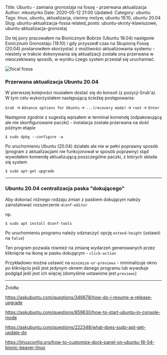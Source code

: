 Title: Ubuntu - zamiana gronostaja na fossę - przerwana aktualizacja
Author: mkostyrko
Date: 2020-05-12 21:00
Updated: 
Category: ubuntu
Tags: linux, ubuntu, aktualizacja, ciemny motyw, ubuntu 19.10, ubuntu 20.04 
Slug: ubuntu-aktualizacja-fossa
related_posts: ubuntu-skroty-klawiszowe, ubuntu-aktualizacja-gronostaj

Do tej pory pracowałem na Bionicznym Bobrze (Ubuntu 18.04) następnie Eonicznum Gronostaju (19.10) i gdy przyszedł czas na Skupioną Fossę (20.04) postanowiłem skorzystać z możliwości aktualizowania systemu - niestety w trakcie dokonywania się aktualizacji została ona przerwana w nieoczekiwany sposób, w wyniku czego system przestał się uruchamiać.

![focal fossa](https://cdn.benchmark.pl/thumbs/uploads/article/75474/MODERNICON/5004efa885bbab2ef39843c390f113c69f5bafc4.jpg/780x0x1.jpg)

### Przerwana aktualizacja Ubuntu 20.04

W pierwszej kolejności musiałem dostać się do konsoli (z pozycji Grub'a). W tym celu wykorzystałem następującą ścieżkę postępowania:

`Grub `-> `Advance options for Ubuntu` -> `...(recovery mode)` -> `root` -> `Enter`

Następnie zgodnie z sugestią wpisałem w terminal komendę (odpakowującą ale nie skonfigurowane paczki) - instalacja została przerwana na dość późnym etapie

    $ sudo dpkg --configure -a

Po uruchomieniu Ubuntu (20.04) działało ale nie w pełni poprawny sposób (program z aktualizacjami nie funkcjonował w sposób poprawny) stąd wywołałem komendę aktualizującą poszczególne paczki, z których składa się system

    $ sudo apt-get upgrade

---
### Ubuntu 20.04 centralizacja paska "dokującego"

Aby dokonać różnego rodzaju zmian z paskiem dokującym należy zainstalować rozszerzenie `dconf-editor `

np.

    $ sudo apt install dconf-tools

Po uruchomieniu programu należy odznaczyć opcję `extend-height` (ustawić na `false`)


Ten program pozwala również na zmianę wydarzeń generowanych przez kliknięcie na ikonę w pasku dokującym - `click-action`

Przykładowo można ustawić na `minimize-or-previews` - minimalizuje okno po kliknięciu jeśli jest jedynym oknem danego programu lub wywołuje podgląd jeśli jest ich więcej (domyślnie ustawione jest `previews`)

---

Źródła:

https://askubuntu.com/questions/346678/how-do-i-resume-a-release-upgrade

https://askubuntu.com/questions/859630/how-to-start-ubuntu-in-console-mode

https://askubuntu.com/questions/222348/what-does-sudo-apt-get-update-do

https://linuxconfig.org/how-to-customize-dock-panel-on-ubuntu-18-04-bionic-beaver-linux